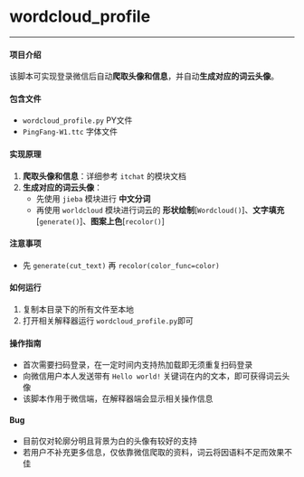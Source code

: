 # wordcloud_profile  
---  

#### 项目介绍
该脚本可实现登录微信后自动**爬取头像和信息**，并自动**生成对应的词云头像**。  

#### 包含文件
- `wordcloud_profile.py` PY文件
- `PingFang-W1.ttc` 字体文件

#### 实现原理
1. **爬取头像和信息**：详细参考 `itchat` 的模块文档
2. **生成对应的词云头像**：
   - 先使用 `jieba` 模块进行 **中文分词**  
   - 再使用 `worldcloud` 模块进行词云的 **形状绘制**[`Wordcloud()`]、**文字填充**[`generate()`]、**图案上色**[`recolor()`]  

#### 注意事项  
- 先 `generate(cut_text)` 再 `recolor(color_func=color)`  

#### 如何运行  
1. 复制本目录下的所有文件至本地  
2. 打开相关解释器运行 `wordcloud_profile.py`即可  

#### 操作指南  
- 首次需要扫码登录，在一定时间内支持热加载即无须重复扫码登录  
- 向微信用户本人发送带有 `Hello world!` 关键词在内的文本，即可获得词云头像  
- 该脚本作用于微信端，在解释器端会显示相关操作信息  

#### Bug
- 目前仅对轮廓分明且背景为白的头像有较好的支持  
- 若用户不补充更多信息，仅依靠微信爬取的资料，词云将因语料不足而效果不佳
